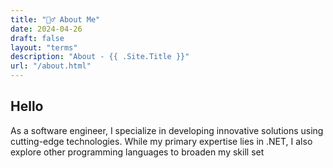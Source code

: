 ```yaml
---
title: "🙋‍♂️ About Me"
date: 2024-04-26
draft: false
layout: "terms"
description: "About - {{ .Site.Title }}"
url: "/about.html"
---
```


## Hello
As a software engineer, I specialize in developing innovative solutions using cutting-edge technologies. While my primary expertise lies in .NET, I also explore other programming languages to broaden my skill set
